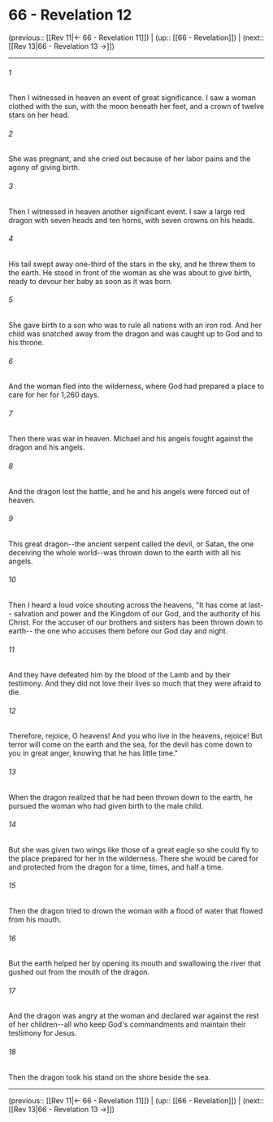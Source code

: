 # 66 - Revelation 12

(previous:: [[Rev 11|← 66 - Revelation 11]]) | (up:: [[66 - Revelation]]) | (next:: [[Rev 13|66 - Revelation 13 →]])

***


###### 1 
Then I witnessed in heaven an event of great significance. I saw a woman clothed with the sun, with the moon beneath her feet, and a crown of twelve stars on her head. 

###### 2 
She was pregnant, and she cried out because of her labor pains and the agony of giving birth. 

###### 3 
Then I witnessed in heaven another significant event. I saw a large red dragon with seven heads and ten horns, with seven crowns on his heads. 

###### 4 
His tail swept away one-third of the stars in the sky, and he threw them to the earth. He stood in front of the woman as she was about to give birth, ready to devour her baby as soon as it was born. 

###### 5 
She gave birth to a son who was to rule all nations with an iron rod. And her child was snatched away from the dragon and was caught up to God and to his throne. 

###### 6 
And the woman fled into the wilderness, where God had prepared a place to care for her for 1,260 days. 

###### 7 
Then there was war in heaven. Michael and his angels fought against the dragon and his angels. 

###### 8 
And the dragon lost the battle, and he and his angels were forced out of heaven. 

###### 9 
This great dragon--the ancient serpent called the devil, or Satan, the one deceiving the whole world--was thrown down to the earth with all his angels. 

###### 10 
Then I heard a loud voice shouting across the heavens, "It has come at last-- salvation and power and the Kingdom of our God, and the authority of his Christ. For the accuser of our brothers and sisters has been thrown down to earth-- the one who accuses them before our God day and night. 

###### 11 
And they have defeated him by the blood of the Lamb and by their testimony. And they did not love their lives so much that they were afraid to die. 

###### 12 
Therefore, rejoice, O heavens! And you who live in the heavens, rejoice! But terror will come on the earth and the sea, for the devil has come down to you in great anger, knowing that he has little time." 

###### 13 
When the dragon realized that he had been thrown down to the earth, he pursued the woman who had given birth to the male child. 

###### 14 
But she was given two wings like those of a great eagle so she could fly to the place prepared for her in the wilderness. There she would be cared for and protected from the dragon for a time, times, and half a time. 

###### 15 
Then the dragon tried to drown the woman with a flood of water that flowed from his mouth. 

###### 16 
But the earth helped her by opening its mouth and swallowing the river that gushed out from the mouth of the dragon. 

###### 17 
And the dragon was angry at the woman and declared war against the rest of her children--all who keep God's commandments and maintain their testimony for Jesus. 

###### 18 
Then the dragon took his stand on the shore beside the sea.

***

(previous:: [[Rev 11|← 66 - Revelation 11]]) | (up:: [[66 - Revelation]]) | (next:: [[Rev 13|66 - Revelation 13 →]])

